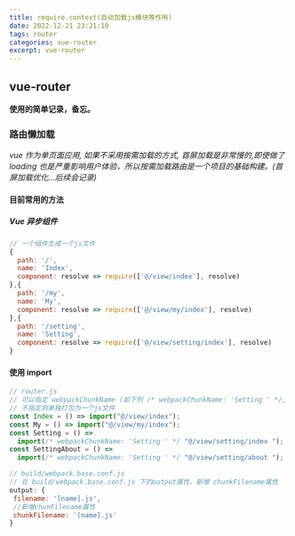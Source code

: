 ```yaml
---
title: require.context(自动加载js模块等作用)
date: 2022-12-21 23:21:10
tags: router
categories: vue-router
excerpt: vue-router
---
```


## vue-router

**使用的简单记录，备忘。**

### 路由懒加载

_vue 作为单页面应用, 如果不采用按需加载的方式, 首屏加载是非常慢的,即使做了 loading 也是严重影响用户体验，所以按需加载路由是一个项目的基础构建。(首屏加载优化...后续会记录)_

#### 目前常用的方法

##### Vue 异步组件

```js
// 一个组件生成一个js文件
{
  path: '/',
  name: 'Index',
  component: resolve => require(['@/view/index'], resolve)
},{
  path: '/my',
  name: 'My',
  component: resolve => require(['@/view/my/index'], resolve)
},{
  path: '/setting',
  name: 'Setting',
  component: resolve => require(['@/view/setting/index'], resolve)
}
```

#### 使用 import

```js
// router.js
// 可以指定 webpackChunkName (如下列 /* webpackChunkName: 'Setting ' */, 则会打包为一个模块文件),
// 不指定则单独打包为一个js文件
const Index = () => import("@/view/index");
const My = () => import("@/view/my/index");
const Setting = () =>
  import(/* webpackChunkName: 'Setting ' */ "@/view/setting/index ");
const SettingAbout = () =>
  import(/* webpackChunkName: 'Setting ' */ "@/view/setting/about ");
```

```js
// build/webpack.base.conf.js
// 在 build/webpack.base.conf.js 下的output属性，新增 chunkFilename属性
output: {
 filename: '[name].js',
 //新增chunFilename属性
 chunkFilename: '[name].js'
}
```
